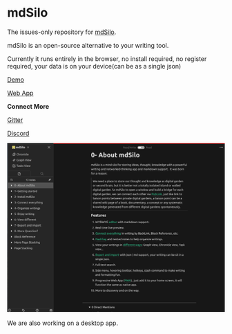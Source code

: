 # mdSilo

The issues-only repository for [mdSilo](https://mdsilo.com).


mdSilo is an open-source alternative to your writing tool. 

Currently it runs entirely in the browser, no install required, no register required, 
your data is on your device(can be as a single json)

[Demo](https://mdsilo.com/app/demo)  

[Web App](https://github.com/danloh/mdSilo-web) 

**Connect More**  

[Gitter](https://gitter.im/mdSilo)  

[Discord](https://discord.gg/cWzfqYkX)  



<p align="center"><img src="https://github.com/mdSilo/mdSilo/blob/main/banner.png" alt="mdSilo" width="1000px" /></p>



We are also working on a desktop app. 

